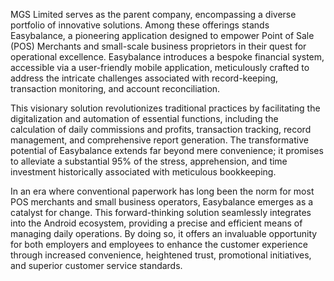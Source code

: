 MGS Limited serves as the parent company, encompassing a diverse portfolio of innovative solutions. Among these offerings stands Easybalance, a pioneering application designed to empower Point of Sale (POS) Merchants and small-scale business proprietors in their quest for operational excellence. Easybalance introduces a bespoke financial system, accessible via a user-friendly mobile application, meticulously crafted to address the intricate challenges associated with record-keeping, transaction monitoring, and account reconciliation.

This visionary solution revolutionizes traditional practices by facilitating the digitalization and automation of essential functions, including the calculation of daily commissions and profits, transaction tracking, record management, and comprehensive report generation. The transformative potential of Easybalance extends far beyond mere convenience; it promises to alleviate a substantial 95% of the stress, apprehension, and time investment historically associated with meticulous bookkeeping.

In an era where conventional paperwork has long been the norm for most POS merchants and small business operators, Easybalance emerges as a catalyst for change. This forward-thinking solution seamlessly integrates into the Android ecosystem, providing a precise and efficient means of managing daily operations. By doing so, it offers an invaluable opportunity for both employers and employees to enhance the customer experience through increased convenience, heightened trust, promotional initiatives, and superior customer service standards.
